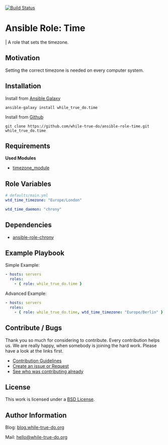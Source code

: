 [![Build Status](https://travis-ci.org/while-true-do/ansible-role-time.svg?branch=master)](https://travis-ci.org/while-true-do/ansible-role-time)

# Ansible Role: Time
| A role that sets the timezone.

## Motivation
Setting the correct timezone is needed on every computer system.

## Installation
Install from [Ansible Galaxy](https://galaxy.ansible.com/while_true_do.time)

```
ansible-galaxy install while_true_do.time
```

Install from [Github](https://github.com/while-true-do/ansible-role-time)

```
git clone https://github.com/while-true-do/ansible-role-time.git while_true_do.time
```

## Requirements

**Used Modules**

-   [timezone_module](http://docs.ansible.com/ansible/latest/timezone_module.html)

## Role Variables
```yaml
# defaults/main.yml
wtd_time_timezone: "Europe/London"

wtd_time_daemon: "chrony"
```

## Dependencies

-   [ansible-role-chrony](https://github.com/while-true-do/ansible-role-chrony)

## Example Playbook
Simple Example:

```yaml
- hosts: servers
  roles:
    - { role: while_true_do.time }
```

Advanced Example:

```yaml
- hosts: servers
  roles:
    - { role: while_true_do.time, wtd_time_timezone: "Europe/Berlin" }
```

## Contribute / Bugs

Thank you so much for considering to contribute. Every contribution helps us.
We are really happy, when somebody is joining the hard work. Please have a look
at the links first.

-   [Contribution Guidelines](./docs/CONTRIBUTING.md)
-   [Create an issue or Request](https://github.com/while-true-do/ansible-role-time/issues)
-   [See who was contributing already](https://github.com/while-true-do/ansible-role-time/graphs/contributors)

## License
This work is licensed under a [BSD License](https://opensource.org/licenses/BSD-3-Clause).

## Author Information

Blog: [blog.while-true-do.org](https://blog.while-true-do.org)

Mail: [hello@while-true-do.org](mailto:hello@while-true-do.org)
